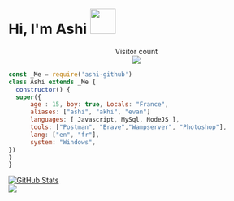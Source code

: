 # Hi, I'm Ashi <img src="https://media.giphy.com/media/mGcNjsfWAjY5AEZNw6/giphy.gif" width="50">
<p align="center"> 
  Visitor count<br>
  <img src="https://profile-counter.glitch.me/ashibre/count.svg" />
</p>

```javascript
const _Me = require('ashi-github')
class Ashi extends _Me {
  constructor() {
  super({
      age : 15, boy: true, Locals: "France",
      aliases: ["ashi", "akhi", "evan"]
      languages: [ Javascript, MySql, NodeJS ],
      tools: ["Postman", "Brave","Wampserver", "Photoshop"],
      lang: ["en", "fr"],
      system: "Windows",
})
}
}
```

[![GitHub Stats](https://github-readme-stats.vercel.app/api?username=ashibre&theme=tokyonight&show_icons=true&hide_border=true)](https://github.com/ashibre)
</br>
<a href="https://discord.com/users/942459622718074900" target="_blank">
   <img src="https://lanyard-profile-readme.vercel.app/api/942459622718074900?bg=0d1117&animated=false&hideDiscrim=false&borderRadius=31px">
</a>
